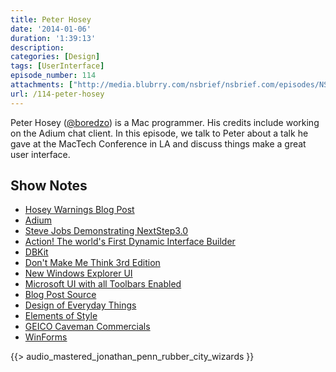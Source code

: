 ```yaml
---
title: Peter Hosey
date: '2014-01-06'
duration: '1:39:13'
description:
categories: [Design]
tags: [UserInterface]
episode_number: 114
attachments: ["http://media.blubrry.com/nsbrief/nsbrief.com/episodes/NSBrief_114_Peter_Hosey.m4a"]
url: /114-peter-hosey
---
```


Peter Hosey ([@boredzo](http://twitter.com/boredzo)) is a Mac programmer. His credits include working on the Adium chat client. In this episode, we talk to Peter about a talk he gave at the MacTech Conference in LA and discuss things make a great user interface.

## Show Notes
- [Hosey Warnings Blog Post](http://boredzo.org/blog/archives/2009-11-07/warnings)
- [Adium](http://adium.im)
- [Steve Jobs Demonstrating NextStep3.0](https://www.youtube.com/watch?v=uESZnGGsLAE)
- [Action! The world's First Dynamic Interface Builder](https://vimeo.com/62618532)
- [DBKit](http://www.kevra.org/TheBestOfNext/NeXTProducts/NeXTSoftware/DBKit/DBKit.html)
- [Don't Make Me Think 3rd Edition](http://www.amazon.com/Dont-Make-Think-Revisited-Usability/dp/0321965515/ref=dp_ob_title_bk)
- [New Windows Explorer UI](http://www.usabilitypost.com/2011/08/29/new-windows-explorer-ui/)
- [Microsoft UI with all Toolbars Enabled](http://codinghorror.typepad.com/.a/6a0120a85dcdae970b0120a86d6311970b-pi)
- [Blog Post Source](http://www.codinghorror.com/blog/2006/02/sometimes-a-word-is-worth-a-thousand-icons.html)
- [Design of Everyday Things](http://www.amazon.com/Design-Everyday-Things-Revised-Expanded/dp/0465050654/ref=sr_1_1?s=books&ie=UTF8&qid=1388989955&sr=1-1&keywords=design+of+everyday+things)
- [Elements of Style](http://en.wikipedia.org/wiki/The_Elements_of_Style)
- [GEICO Caveman Commercials](http://en.wikipedia.org/wiki/GEICO_Cavemen)
- [WinForms](http://msdn.microsoft.com/en-us/library/dd30h2yb\(v=vs.110\).aspx)

{{> audio_mastered_jonathan_penn_rubber_city_wizards }}
